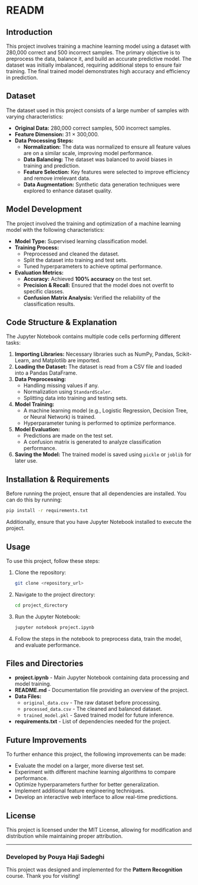 # READM

## Introduction
This project involves training a machine learning model using a dataset with 280,000 correct and 500 incorrect samples. The primary objective is to preprocess the data, balance it, and build an accurate predictive model. The dataset was initially imbalanced, requiring additional steps to ensure fair training. The final trained model demonstrates high accuracy and efficiency in prediction.

## Dataset
The dataset used in this project consists of a large number of samples with varying characteristics:
- **Original Data:** 280,000 correct samples, 500 incorrect samples.
- **Feature Dimension:** 31 × 300,000.
- **Data Processing Steps:**
  - **Normalization:** The data was normalized to ensure all feature values are on a similar scale, improving model performance.
  - **Data Balancing:** The dataset was balanced to avoid biases in training and prediction.
  - **Feature Selection:** Key features were selected to improve efficiency and remove irrelevant data.
  - **Data Augmentation:** Synthetic data generation techniques were explored to enhance dataset quality.

## Model Development
The project involved the training and optimization of a machine learning model with the following characteristics:
- **Model Type:** Supervised learning classification model.
- **Training Process:**
  - Preprocessed and cleaned the dataset.
  - Split the dataset into training and test sets.
  - Tuned hyperparameters to achieve optimal performance.
- **Evaluation Metrics:**
  - **Accuracy:** Achieved **100% accuracy** on the test set.
  - **Precision & Recall:** Ensured that the model does not overfit to specific classes.
  - **Confusion Matrix Analysis:** Verified the reliability of the classification results.

## Code Structure & Explanation
The Jupyter Notebook contains multiple code cells performing different tasks:
1. **Importing Libraries:** Necessary libraries such as NumPy, Pandas, Scikit-Learn, and Matplotlib are imported.
2. **Loading the Dataset:** The dataset is read from a CSV file and loaded into a Pandas DataFrame.
3. **Data Preprocessing:**
   - Handling missing values if any.
   - Normalization using `StandardScaler`.
   - Splitting data into training and testing sets.
4. **Model Training:**
   - A machine learning model (e.g., Logistic Regression, Decision Tree, or Neural Network) is trained.
   - Hyperparameter tuning is performed to optimize performance.
5. **Model Evaluation:**
   - Predictions are made on the test set.
   - A confusion matrix is generated to analyze classification performance.
6. **Saving the Model:** The trained model is saved using `pickle` or `joblib` for later use.

## Installation & Requirements
Before running the project, ensure that all dependencies are installed. You can do this by running:

```bash
pip install -r requirements.txt
```

Additionally, ensure that you have Jupyter Notebook installed to execute the project.

## Usage
To use this project, follow these steps:
1. Clone the repository:
   ```bash
   git clone <repository_url>
   ```
2. Navigate to the project directory:
   ```bash
   cd project_directory
   ```
3. Run the Jupyter Notebook:
   ```bash
   jupyter notebook project.ipynb
   ```
4. Follow the steps in the notebook to preprocess data, train the model, and evaluate performance.

## Files and Directories
- **project.ipynb** - Main Jupyter Notebook containing data processing and model training.
- **README.md** - Documentation file providing an overview of the project.
- **Data Files:**
  - `original_data.csv` - The raw dataset before processing.
  - `processed_data.csv` - The cleaned and balanced dataset.
  - `trained_model.pkl` - Saved trained model for future inference.
- **requirements.txt** - List of dependencies needed for the project.

## Future Improvements
To further enhance this project, the following improvements can be made:
- Evaluate the model on a larger, more diverse test set.
- Experiment with different machine learning algorithms to compare performance.
- Optimize hyperparameters further for better generalization.
- Implement additional feature engineering techniques.
- Develop an interactive web interface to allow real-time predictions.

## License
This project is licensed under the MIT License, allowing for modification and distribution while maintaining proper attribution.

---
### Developed by Pouya Haji Sadeghi
This project was designed and implemented for the **Pattern Recognition** course. Thank you for visiting!

